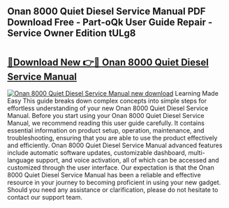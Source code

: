 ## Onan 8000 Quiet Diesel Service Manual PDF Download Free - Part-oQk User Guide Repair - Service Owner Edition tULg8

# <h2><a href="http://bc5475.oget.top/?id=Onan+8000+Quiet+Diesel+Service+Manual">🔗Download New 👉🔴 Onan 8000 Quiet Diesel Service Manual</a></h2>

[![Onan 8000 Quiet Diesel Service Manual new download](https://i.imgur.com/5g1atiW.png)](http://bc5475.oget.top/?id=Onan+8000+Quiet+Diesel+Service+Manual)
Learning Made Easy This guide breaks down complex concepts into simple steps for effortless understanding of your new Onan 8000 Quiet Diesel Service Manual. Before you start using your Onan 8000 Quiet Diesel Service Manual, we recommend reading this user guide carefully. It contains essential information on product setup, operation, maintenance, and troubleshooting, ensuring that you are able to use the product effectively and efficiently. Onan 8000 Quiet Diesel Service Manual advanced features include automatic software updates, customizable dashboard, multi-language support, and voice activation, all of which can be accessed and customized through the user interface. Our expectation is that the Onan 8000 Quiet Diesel Service Manual has been a reliable and effective resource in your journey to becoming proficient in using your new gadget. Should you need any assistance or clarification, please do not hesitate to contact our support team.
